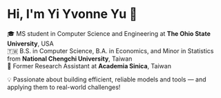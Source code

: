 # Hi, I'm Yi Yvonne Yu 👋

🎓 MS student in Computer Science and Engineering at **The Ohio State University**, USA  
🇹🇼 B.S. in Computer Science, B.A. in Economics, and Minor in Statistics from **National Chengchi University**, Taiwan  
🔬 Former Research Assistant at **Academia Sinica**, Taiwan

💡 Passionate about building efficient, reliable models and tools — and applying them to real-world challenges!
